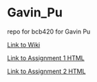 # Gavin_Pu
repo for bcb420 for Gavin Pu

[Link to Wiki](https://github.com/bcb420-2024/Gavin_Pu/wiki)

[Link to Assignment 1 HTML](https://github.com/bcb420-2024/Gavin_Pu/blob/main/A1_Gavin_Pu.nb.html)

[Link to Assignment 2 HTML](https://github.com/bcb420-2024/Gavin_Pu/blob/main/A2_Gavin_Pu.nb.html)
